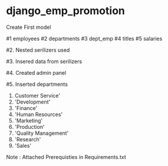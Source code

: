# django_emp_promotion

Create First model

#1 employees 
#2 departments
#3 dept_emp 
#4 titles
#5 salaries

#2. Nested serilizers used 

#3. Insered data from serilizers 

#4. Created admin panel

#5. Inserted departments

1. Customer Service'
2. 'Development' 
3. 'Finance'
4. 'Human Resources' 
5. 'Marketing'
6. 'Production'
7. 'Quality Management' 
8. 'Research'
9. 'Sales'

Note : Attached Prerequisties in Requirements.txt

